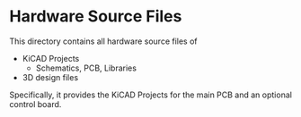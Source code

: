# Hardware Source Files
This directory contains all hardware source files of
- KiCAD Projects
  - Schematics, PCB, Libraries
- 3D design files

Specifically, it provides the KiCAD Projects for the main PCB and an optional control board.
